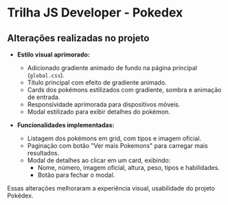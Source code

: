 # Trilha JS Developer - Pokedex

## Alterações realizadas no projeto

- **Estilo visual aprimorado:**  
  - Adicionado gradiente animado de fundo na página principal (`global.css`).
  - Título principal com efeito de gradiente animado.
  - Cards dos pokémons estilizados com gradiente, sombra e animação de entrada.
  - Responsividade aprimorada para dispositivos móveis.
  - Modal estilizado para exibir detalhes do pokémon.

- **Funcionalidades implementadas:**  
  - Listagem dos pokémons em grid, com tipos e imagem oficial.
  - Paginação com botão "Ver mais Pokemons" para carregar mais resultados.
  - Modal de detalhes ao clicar em um card, exibindo:
    - Nome, número, imagem oficial, altura, peso, tipos e habilidades.
    - Botão para fechar o modal.

Essas alterações melhoraram a experiência visual, usabilidade do projeto Pokédex.

